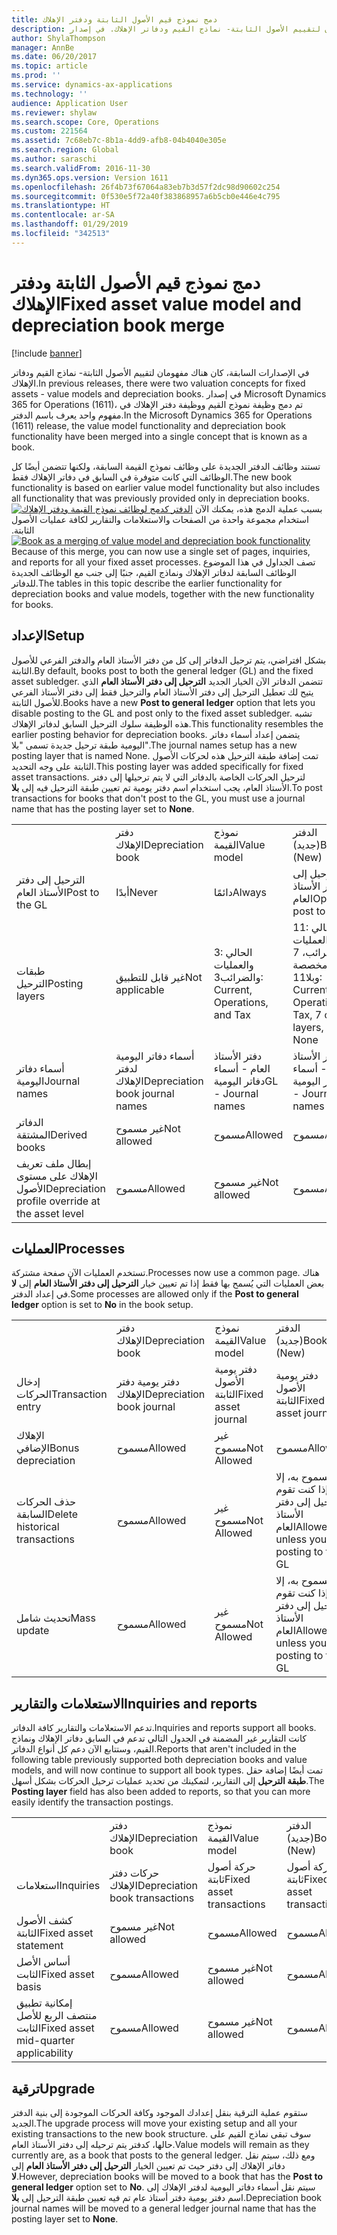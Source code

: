 ```yaml
---
title: دمج نموذج قيم الأصول الثابتة ودفتر الإهلاك
description: في الإصدارات السابقة، كان هناك مفهومان لتقييم الأصول الثابتة- نماذج القيم ودفاتر الإهلاك. في إصدار Microsoft Dynamics 365 for Operations (1611)، تم دمج وظيفة نموذج القيم ووظيفة دفتر الإهلاك في مفهوم واحد يعرف باسم الدفتر.
author: ShylaThompson
manager: AnnBe
ms.date: 06/20/2017
ms.topic: article
ms.prod: ''
ms.service: dynamics-ax-applications
ms.technology: ''
audience: Application User
ms.reviewer: shylaw
ms.search.scope: Core, Operations
ms.custom: 221564
ms.assetid: 7c68eb7c-8b1a-4dd9-afb8-04b4040e305e
ms.search.region: Global
ms.author: saraschi
ms.search.validFrom: 2016-11-30
ms.dyn365.ops.version: Version 1611
ms.openlocfilehash: 26f4b73f67064a83eb7b3d57f2dc98d90602c254
ms.sourcegitcommit: 0f530e5f72a40f383868957a6b5cb0e446e4c795
ms.translationtype: HT
ms.contentlocale: ar-SA
ms.lasthandoff: 01/29/2019
ms.locfileid: "342513"
---
```

# <a name="fixed-asset-value-model-and-depreciation-book-merge"></a><span data-ttu-id="7a99d-104">دمج نموذج قيم الأصول الثابتة ودفتر الإهلاك</span><span class="sxs-lookup"><span data-stu-id="7a99d-104">Fixed asset value model and depreciation book merge</span></span>

[!include [banner](../includes/banner.md)]

<span data-ttu-id="7a99d-105">في الإصدارات السابقة، كان هناك مفهومان لتقييم الأصول الثابتة- نماذج القيم ودفاتر الإهلاك.</span><span class="sxs-lookup"><span data-stu-id="7a99d-105">In previous releases, there were two valuation concepts for fixed assets -  value models and depreciation books.</span></span> <span data-ttu-id="7a99d-106">في إصدار Microsoft Dynamics 365 for Operations (1611)، تم دمج وظيفة نموذج القيم ووظيفة دفتر الإهلاك في مفهوم واحد يعرف باسم الدفتر.</span><span class="sxs-lookup"><span data-stu-id="7a99d-106">In the Microsoft Dynamics 365 for Operations (1611) release, the value model functionality and depreciation book functionality have been merged into a single concept that is known as a book.</span></span>

<span data-ttu-id="7a99d-107">تستند وظائف الدفتر الجديدة على وظائف نموذج القيمة السابقة، ولكنها تتضمن أيضًا كل الوظائف التي كانت متوفرة في السابق في دفاتر الإهلاك فقط.</span><span class="sxs-lookup"><span data-stu-id="7a99d-107">The new book functionality is based on earlier value model functionality but also includes all functionality that was previously provided only in depreciation books.</span></span> <span data-ttu-id="7a99d-108">[![‬‏‫الدفتر كدمج لوظائف نموذج القيمة ودفتر الإهلاك](./media/fixed-assets.png)](./media/fixed-assets.png) ‏‫بسبب عملية الدمج هذه، يمكنك الآن استخدام مجموعة واحدة من الصفحات والاستعلامات والتقارير لكافة عمليات الأصول الثابتة.‬</span><span class="sxs-lookup"><span data-stu-id="7a99d-108">[![Book as a merging of value model and depreciation book functionality](./media/fixed-assets.png)](./media/fixed-assets.png) Because of this merge, you can now use a single set of pages, inquiries, and reports for all your fixed asset processes.</span></span> <span data-ttu-id="7a99d-109">تصف الجداول في هذا الموضوع الوظائف السابقة لدفاتر الإهلاك ونماذج القيم، جنبًا إلى جنب مع الوظائف الجديدة للدفاتر.</span><span class="sxs-lookup"><span data-stu-id="7a99d-109">The tables in this topic describe the earlier functionality for depreciation books and value models, together with the new functionality for books.</span></span>

## <a name="setup"></a><span data-ttu-id="7a99d-110">الإعداد</span><span class="sxs-lookup"><span data-stu-id="7a99d-110">Setup</span></span>
<span data-ttu-id="7a99d-111">بشكل افتراضي، يتم ترحيل الدفاتر إلى كل من دفتر الأستاذ العام والدفتر الفرعي للأصول الثابتة.</span><span class="sxs-lookup"><span data-stu-id="7a99d-111">By default, books post to both the general ledger (GL) and the fixed asset subledger.</span></span> <span data-ttu-id="7a99d-112">تتضمن الدفاتر الآن الخيار الجديد **الترحيل إلى دفتر الأستاذ العام** الذي يتيح لك تعطيل الترحيل إلى دفتر الأستاذ العام والترحيل فقط إلى دفتر الأستاذ الفرعي للأصول الثابتة.</span><span class="sxs-lookup"><span data-stu-id="7a99d-112">Books have a new **Post to general ledger** option that lets you disable posting to the GL and post only to the fixed asset subledger.</span></span> <span data-ttu-id="7a99d-113">تشبه هذه الوظيفة سلوك الترحيل السابق لدفاتر الإهلاك.</span><span class="sxs-lookup"><span data-stu-id="7a99d-113">This functionality resembles the earlier posting behavior for depreciation books.</span></span> <span data-ttu-id="7a99d-114">يتضمن إعداد أسماء دفاتر اليومية طبقة ترحيل جديدة تسمى "بلا".</span><span class="sxs-lookup"><span data-stu-id="7a99d-114">The journal names setup has a new posting layer that is named None.</span></span> <span data-ttu-id="7a99d-115">تمت إضافة طبقة الترحيل هذه لحركات الأصول الثابتة على وجه التحديد.</span><span class="sxs-lookup"><span data-stu-id="7a99d-115">This posting layer was added specifically for fixed asset transactions.</span></span> <span data-ttu-id="7a99d-116">لترحيل الحركات الخاصة بالدفاتر التي لا يتم ترحيلها إلى دفتر الأستاذ العام، يجب استخدام اسم دفتر يومية تم تعيين طبقة الترحيل فيه إلى **بلا**.</span><span class="sxs-lookup"><span data-stu-id="7a99d-116">To post transactions for books that don't post to the GL, you must use a journal name that has the posting layer set to **None**.</span></span>

|                                                  |                                 |                                 |                                                         |
|--------------------------------------------------|---------------------------------|---------------------------------|---------------------------------------------------------|
|                                                  | <span data-ttu-id="7a99d-117">دفتر الإهلاك</span><span class="sxs-lookup"><span data-stu-id="7a99d-117">Depreciation book</span></span>               | <span data-ttu-id="7a99d-118">نموذج القيمة</span><span class="sxs-lookup"><span data-stu-id="7a99d-118">Value model</span></span>                     | <span data-ttu-id="7a99d-119">الدفتر (جديد)</span><span class="sxs-lookup"><span data-stu-id="7a99d-119">Book (New)</span></span>                                              |
| <span data-ttu-id="7a99d-120">الترحيل إلى دفتر الأستاذ العام</span><span class="sxs-lookup"><span data-stu-id="7a99d-120">Post to the GL</span></span>                                   | <span data-ttu-id="7a99d-121">أبدًا</span><span class="sxs-lookup"><span data-stu-id="7a99d-121">Never</span></span>                           | <span data-ttu-id="7a99d-122">دائمًا</span><span class="sxs-lookup"><span data-stu-id="7a99d-122">Always</span></span>                          | <span data-ttu-id="7a99d-123">خيار الترحيل إلى دفتر الأستاذ العام</span><span class="sxs-lookup"><span data-stu-id="7a99d-123">Option to post to the GL</span></span>                                |
| <span data-ttu-id="7a99d-124">طبقات الترحيل</span><span class="sxs-lookup"><span data-stu-id="7a99d-124">Posting layers</span></span>                                   | <span data-ttu-id="7a99d-125">غير قابل للتطبيق</span><span class="sxs-lookup"><span data-stu-id="7a99d-125">Not applicable</span></span>                  | <span data-ttu-id="7a99d-126">3: الحالي والعمليات والضرائب</span><span class="sxs-lookup"><span data-stu-id="7a99d-126">3: Current, Operations, and Tax</span></span> | <span data-ttu-id="7a99d-127">11: الحالي والعمليات والضرائب، 7 طبقات مخصصة وبلا</span><span class="sxs-lookup"><span data-stu-id="7a99d-127">11: Current, Operations, Tax, 7 custom layers, and None</span></span> |
| <span data-ttu-id="7a99d-128">أسماء دفاتر اليومية</span><span class="sxs-lookup"><span data-stu-id="7a99d-128">Journal names</span></span>                                    | <span data-ttu-id="7a99d-129">أسماء دفاتر اليومية لدفتر الإهلاك</span><span class="sxs-lookup"><span data-stu-id="7a99d-129">Depreciation book journal names</span></span> | <span data-ttu-id="7a99d-130">دفتر الأستاذ العام - أسماء دفاتر اليومية</span><span class="sxs-lookup"><span data-stu-id="7a99d-130">GL - Journal names</span></span>              | <span data-ttu-id="7a99d-131">دفتر الأستاذ العام - أسماء دفاتر اليومية</span><span class="sxs-lookup"><span data-stu-id="7a99d-131">GL - Journal names</span></span>                                      |
| <span data-ttu-id="7a99d-132">الدفاتر المشتقة</span><span class="sxs-lookup"><span data-stu-id="7a99d-132">Derived books</span></span>                                    | <span data-ttu-id="7a99d-133">غير مسموح</span><span class="sxs-lookup"><span data-stu-id="7a99d-133">Not allowed</span></span>                     | <span data-ttu-id="7a99d-134">مسموح</span><span class="sxs-lookup"><span data-stu-id="7a99d-134">Allowed</span></span>                         | <span data-ttu-id="7a99d-135">مسموح</span><span class="sxs-lookup"><span data-stu-id="7a99d-135">Allowed</span></span>                                                 |
| <span data-ttu-id="7a99d-136">إبطال ملف تعريف الإهلاك على مستوى الأصول</span><span class="sxs-lookup"><span data-stu-id="7a99d-136">Depreciation profile override at the asset level</span></span> | <span data-ttu-id="7a99d-137">مسموح</span><span class="sxs-lookup"><span data-stu-id="7a99d-137">Allowed</span></span>                         | <span data-ttu-id="7a99d-138">غير مسموح</span><span class="sxs-lookup"><span data-stu-id="7a99d-138">Not allowed</span></span>                     | <span data-ttu-id="7a99d-139">مسموح</span><span class="sxs-lookup"><span data-stu-id="7a99d-139">Allowed</span></span>                                                 |

## <a name="processes"></a><span data-ttu-id="7a99d-140">العمليات</span><span class="sxs-lookup"><span data-stu-id="7a99d-140">Processes</span></span>
<span data-ttu-id="7a99d-141">تستخدم العمليات الآن صفحة مشتركة.</span><span class="sxs-lookup"><span data-stu-id="7a99d-141">Processes now use a common page.</span></span> <span data-ttu-id="7a99d-142">هناك بعض العمليات التي يُسمح بها فقط إذا تم تعيين خيار **الترحيل إلى دفتر الأستاذ العام** إلى **لا** في إعداد الدفتر.</span><span class="sxs-lookup"><span data-stu-id="7a99d-142">Some processes are allowed only if the **Post to general ledger** option is set to **No** in the book setup.</span></span>

|                                |                           |                     |                                          |
|--------------------------------|---------------------------|---------------------|------------------------------------------|
|                                | <span data-ttu-id="7a99d-143">دفتر الإهلاك</span><span class="sxs-lookup"><span data-stu-id="7a99d-143">Depreciation book</span></span>         | <span data-ttu-id="7a99d-144">نموذج القيمة</span><span class="sxs-lookup"><span data-stu-id="7a99d-144">Value model</span></span>         | <span data-ttu-id="7a99d-145">الدفتر (جديد)</span><span class="sxs-lookup"><span data-stu-id="7a99d-145">Book (New)</span></span>                               |
| <span data-ttu-id="7a99d-146">إدخال الحركات</span><span class="sxs-lookup"><span data-stu-id="7a99d-146">Transaction entry</span></span>              | <span data-ttu-id="7a99d-147">دفتر يومية دفتر الإهلاك</span><span class="sxs-lookup"><span data-stu-id="7a99d-147">Depreciation book journal</span></span> | <span data-ttu-id="7a99d-148">دفتر يومية الأصول الثابتة</span><span class="sxs-lookup"><span data-stu-id="7a99d-148">Fixed asset journal</span></span> | <span data-ttu-id="7a99d-149">دفتر يومية الأصول الثابتة</span><span class="sxs-lookup"><span data-stu-id="7a99d-149">Fixed asset journal</span></span>                      |
| <span data-ttu-id="7a99d-150">الإهلاك الإضافي</span><span class="sxs-lookup"><span data-stu-id="7a99d-150">Bonus depreciation</span></span>             | <span data-ttu-id="7a99d-151">مسموح</span><span class="sxs-lookup"><span data-stu-id="7a99d-151">Allowed</span></span>                   | <span data-ttu-id="7a99d-152">غير مسموح</span><span class="sxs-lookup"><span data-stu-id="7a99d-152">Not Allowed</span></span>         | <span data-ttu-id="7a99d-153">مسموح</span><span class="sxs-lookup"><span data-stu-id="7a99d-153">Allowed</span></span>                                  |
| <span data-ttu-id="7a99d-154">حذف الحركات السابقة</span><span class="sxs-lookup"><span data-stu-id="7a99d-154">Delete historical transactions</span></span> | <span data-ttu-id="7a99d-155">مسموح</span><span class="sxs-lookup"><span data-stu-id="7a99d-155">Allowed</span></span>                   | <span data-ttu-id="7a99d-156">غير مسموح</span><span class="sxs-lookup"><span data-stu-id="7a99d-156">Not Allowed</span></span>         | <span data-ttu-id="7a99d-157">مسموح به، إلا إذا كنت تقوم الترحيل إلى دفتر الأستاذ العام</span><span class="sxs-lookup"><span data-stu-id="7a99d-157">Allowed, unless you're posting to the GL</span></span> |
| <span data-ttu-id="7a99d-158">تحديث شامل</span><span class="sxs-lookup"><span data-stu-id="7a99d-158">Mass update</span></span>                    | <span data-ttu-id="7a99d-159">مسموح</span><span class="sxs-lookup"><span data-stu-id="7a99d-159">Allowed</span></span>                   | <span data-ttu-id="7a99d-160">غير مسموح</span><span class="sxs-lookup"><span data-stu-id="7a99d-160">Not Allowed</span></span>         | <span data-ttu-id="7a99d-161">مسموح به، إلا إذا كنت تقوم الترحيل إلى دفتر الأستاذ العام</span><span class="sxs-lookup"><span data-stu-id="7a99d-161">Allowed, unless you're posting to the GL</span></span> |

## <a name="inquiries-and-reports"></a><span data-ttu-id="7a99d-162">الاستعلامات والتقارير</span><span class="sxs-lookup"><span data-stu-id="7a99d-162">Inquiries and reports</span></span>
<span data-ttu-id="7a99d-163">تدعم الاستعلامات والتقارير كافة الدفاتر.</span><span class="sxs-lookup"><span data-stu-id="7a99d-163">Inquiries and reports support all books.</span></span> <span data-ttu-id="7a99d-164">كانت التقارير غير المضمنة في الجدول التالي تدعم في السابق دفاتر الإهلاك ونماذج القيم، وستتابع الآن دعم كل أنواع الدفاتر.</span><span class="sxs-lookup"><span data-stu-id="7a99d-164">Reports that aren't included in the following table previously supported both depreciation books and value models, and will now continue to support all book types.</span></span> <span data-ttu-id="7a99d-165">تمت أيضًا إضافة حقل **طبقة الترحيل** إلى التقارير، لتمكينك من تحديد عمليات ترحيل الحركات بشكل أسهل.</span><span class="sxs-lookup"><span data-stu-id="7a99d-165">The **Posting layer** field has also been added to reports, so that you can more easily identify the transaction postings.</span></span>

|                                       |                                |                          |                          |
|---------------------------------------|--------------------------------|--------------------------|--------------------------|
|                                       | <span data-ttu-id="7a99d-166">دفتر الإهلاك</span><span class="sxs-lookup"><span data-stu-id="7a99d-166">Depreciation book</span></span>              | <span data-ttu-id="7a99d-167">نموذج القيمة</span><span class="sxs-lookup"><span data-stu-id="7a99d-167">Value model</span></span>              | <span data-ttu-id="7a99d-168">الدفتر (جديد)</span><span class="sxs-lookup"><span data-stu-id="7a99d-168">Book (New)</span></span>               |
| <span data-ttu-id="7a99d-169">استعلامات</span><span class="sxs-lookup"><span data-stu-id="7a99d-169">Inquiries</span></span>                             | <span data-ttu-id="7a99d-170">حركات دفتر الإهلاك</span><span class="sxs-lookup"><span data-stu-id="7a99d-170">Depreciation book transactions</span></span> | <span data-ttu-id="7a99d-171">حركة أصول ثابتة</span><span class="sxs-lookup"><span data-stu-id="7a99d-171">Fixed asset transactions</span></span> | <span data-ttu-id="7a99d-172">حركة أصول ثابتة</span><span class="sxs-lookup"><span data-stu-id="7a99d-172">Fixed asset transactions</span></span> |
| <span data-ttu-id="7a99d-173">كشف الأصول الثابتة</span><span class="sxs-lookup"><span data-stu-id="7a99d-173">Fixed asset statement</span></span>                 | <span data-ttu-id="7a99d-174">غير مسموح</span><span class="sxs-lookup"><span data-stu-id="7a99d-174">Not allowed</span></span>                    | <span data-ttu-id="7a99d-175">مسموح</span><span class="sxs-lookup"><span data-stu-id="7a99d-175">Allowed</span></span>                  | <span data-ttu-id="7a99d-176">مسموح</span><span class="sxs-lookup"><span data-stu-id="7a99d-176">Allowed</span></span>                  |
| <span data-ttu-id="7a99d-177">أساس الأصل الثابت</span><span class="sxs-lookup"><span data-stu-id="7a99d-177">Fixed asset basis</span></span>                     | <span data-ttu-id="7a99d-178">مسموح</span><span class="sxs-lookup"><span data-stu-id="7a99d-178">Allowed</span></span>                        | <span data-ttu-id="7a99d-179">غير مسموح</span><span class="sxs-lookup"><span data-stu-id="7a99d-179">Not allowed</span></span>              | <span data-ttu-id="7a99d-180">مسموح</span><span class="sxs-lookup"><span data-stu-id="7a99d-180">Allowed</span></span>                  |
| <span data-ttu-id="7a99d-181">إمكانية تطبيق منتصف الربع للأصل الثابت</span><span class="sxs-lookup"><span data-stu-id="7a99d-181">Fixed asset mid-quarter applicability</span></span> | <span data-ttu-id="7a99d-182">مسموح</span><span class="sxs-lookup"><span data-stu-id="7a99d-182">Allowed</span></span>                        | <span data-ttu-id="7a99d-183">غير مسموح</span><span class="sxs-lookup"><span data-stu-id="7a99d-183">Not allowed</span></span>              | <span data-ttu-id="7a99d-184">مسموح</span><span class="sxs-lookup"><span data-stu-id="7a99d-184">Allowed</span></span>                  |

## <a name="upgrade"></a><span data-ttu-id="7a99d-185">ترقية</span><span class="sxs-lookup"><span data-stu-id="7a99d-185">Upgrade</span></span>
<span data-ttu-id="7a99d-186">ستقوم عملية الترقية بنقل إعدادك الموجود وكافة الحركات الموجودة إلى بنية الدفتر الجديد.</span><span class="sxs-lookup"><span data-stu-id="7a99d-186">The upgrade process will move your existing setup and all your existing transactions to the new book structure.</span></span> <span data-ttu-id="7a99d-187">سوف تبقى نماذج القيم على حالها، كدفتر يتم ترحيله إلى دفتر الأستاذ العام.</span><span class="sxs-lookup"><span data-stu-id="7a99d-187">Value models will remain as they currently are, as a book that posts to the general ledger.</span></span> <span data-ttu-id="7a99d-188">ومع ذلك، سيتم نقل دفاتر الإهلاك إلى دفتر حيث تم تعيين الخيار **الترحيل إلى دفتر الأستاذ العام** إلى **لا**.</span><span class="sxs-lookup"><span data-stu-id="7a99d-188">However, depreciation books will be moved to a book that has the **Post to general ledger** option set to **No**.</span></span> <span data-ttu-id="7a99d-189">سيتم نقل أسماء دفاتر اليومية لدفتر الإهلاك إلى اسم دفتر يومية دفتر أستاذ عام تم فيه تعيين طبقة الترحيل إلى **بلا**.</span><span class="sxs-lookup"><span data-stu-id="7a99d-189">Depreciation book journal names will be moved to a general ledger journal name that has the posting layer set to **None**.</span></span>



